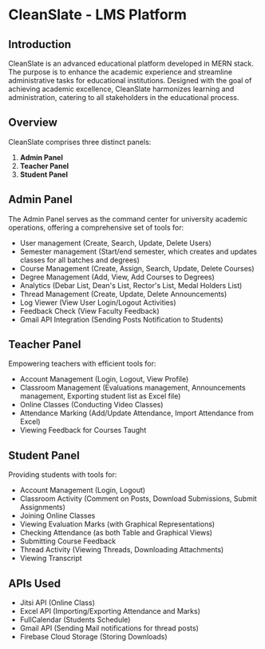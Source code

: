 # CleanSlate - LMS Platform

## Introduction

CleanSlate is an advanced educational platform developed in MERN stack. The purpose is to enhance the academic experience and streamline administrative tasks for educational institutions. Designed with the goal of achieving academic excellence, CleanSlate harmonizes learning and administration, catering to all stakeholders in the educational process.

## Overview

CleanSlate comprises three distinct panels:

1. **Admin Panel**
2. **Teacher Panel**
3. **Student Panel**

## Admin Panel

The Admin Panel serves as the command center for university academic operations, offering a comprehensive set of tools for:

- User management (Create, Search, Update, Delete Users)
- Semester management (Start/end semester, which creates and updates classes for all batches and degrees)
- Course Management (Create, Assign, Search, Update, Delete Courses)
- Degree Management (Add, View, Add Courses to Degrees)
- Analytics (Debar List, Dean's List, Rector's List, Medal Holders List)
- Thread Management (Create, Update, Delete Announcements)
- Log Viewer (View User Login/Logout Activities)
- Feedback Check (View Faculty Feedback)
- Gmail API Integration (Sending Posts Notification to Students)

## Teacher Panel

Empowering teachers with efficient tools for:

- Account Management (Login, Logout, View Profile)
- Classroom Management (Evaluations management, Announcements management, Exporting student list as Excel file)
- Online Classes (Conducting Video Classes)
- Attendance Marking (Add/Update Attendance, Import Attendance from Excel)
- Viewing Feedback for Courses Taught

## Student Panel

Providing students with tools for:

- Account Management (Login, Logout)
- Classroom Activity (Comment on Posts, Download Submissions, Submit Assignments)
- Joining Online Classes
- Viewing Evaluation Marks (with Graphical Representations)
- Checking Attendance (as both Table and Graphical Views)
- Submitting Course Feedback
- Thread Activity (Viewing Threads, Downloading Attachments)
- Viewing Transcript

## APIs Used

- Jitsi API (Online Class)
- Excel API (Importing/Exporting Attendance and Marks)
- FullCalendar (Students Schedule)
- Gmail API (Sending Mail notifications for thread posts)
- Firebase Cloud Storage (Storing Downloads)

